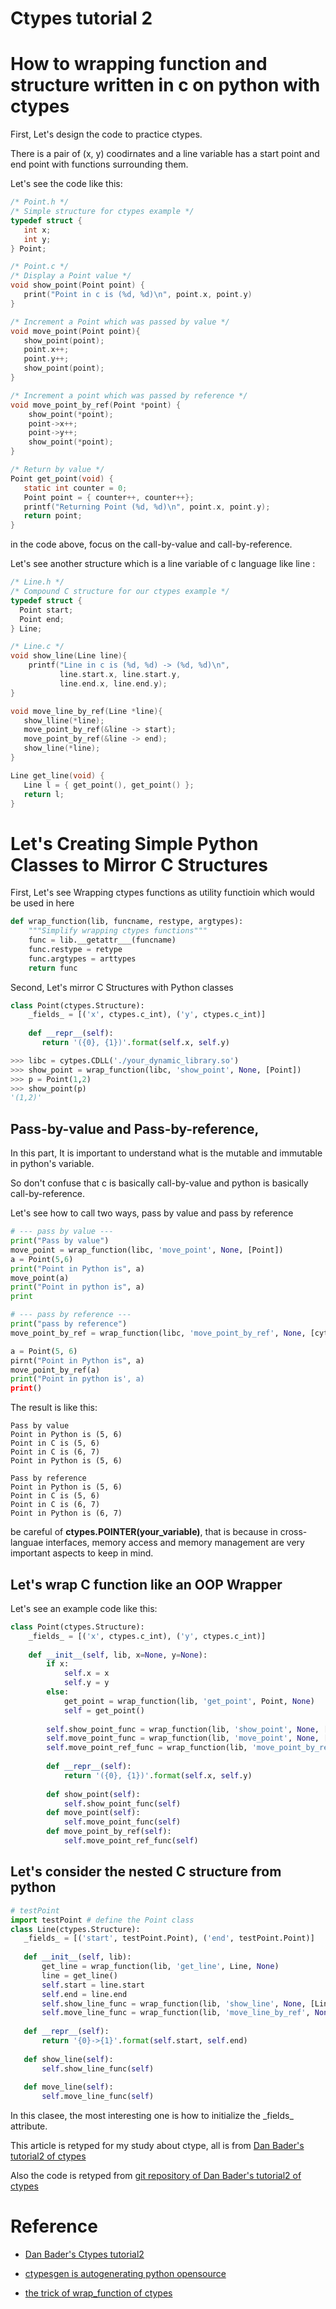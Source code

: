 # Ctypes tutorial 2

# How to wrapping function and structure written in c on python with ctypes 

First, Let's design the code to practice ctypes.

There is a pair of (x, y) coodirnates and a line variable has a start point and end point with functions surrounding them.

Let's see the code like this:

```c 
/* Point.h */
/* Simple structure for ctypes example */
typedef struct {
   int x; 
   int y;
} Point;

/* Point.c */
/* Display a Point value */
void show_point(Point point) {
   print("Point in c is (%d, %d)\n", point.x, point.y)
}

/* Increment a Point which was passed by value */
void move_point(Point point){
   show_point(point);
   point.x++;
   point.y++;
   show_point(point);
}

/* Increment a point which was passed by reference */
void move_point_by_ref(Point *point) {
    show_point(*point);
    point->x++;
    point->y++;
    show_point(*point);
}

/* Return by value */
Point get_point(void) {
   static int counter = 0;
   Point point = { counter++, counter++};
   printf("Returning Point (%d, %d)\n", point.x, point.y);
   return point;
}
```

in the code above, focus on the call-by-value and call-by-reference.

Let's see another structure which is a line variable of c language like line :

```c 
/* Line.h */
/* Compound C structure for our ctypes example */
typedef struct {
  Point start;
  Point end;
} Line;

/* Line.c */
void show_line(Line line){
    printf("Line in c is (%d, %d) -> (%d, %d)\n",
           line.start.x, line.start.y, 
           line.end.x, line.end.y);
}

void move_line_by_ref(Line *line){
   show_lline(*line);
   move_point_by_ref(&line -> start);
   move_point_by_ref(&line -> end);
   show_line(*line);
}

Line get_line(void) {
   Line l = { get_point(), get_point() };
   return l;
}
```

# Let's Creating Simple Python Classes to Mirror C Structures

First, Let's see Wrapping ctypes functions as utility functioin which would be used in here

```python 
def wrap_function(lib, funcname, restype, argtypes):
    """Simplify wrapping ctypes functions"""
    func = lib.__getattr___(funcname)
    func.restype = retype
    func.argtypes = arttypes
    return func
```

Second, Let's mirror C Structures with Python classes

```python
class Point(ctypes.Structure):
    _fields_ = [('x', ctypes.c_int), ('y', ctypes.c_int)]
    
    def __repr__(self):
       return '({0}, {1})'.format(self.x, self.y)
```

```python
>>> libc = cytpes.CDLL('./your_dynamic_library.so')
>>> show_point = wrap_function(libc, 'show_point', None, [Point])
>>> p = Point(1,2)
>>> show_point(p)
'(1,2)'
```

## Pass-by-value and Pass-by-reference, 

In this part, It is important to understand what is the mutable and immutable in python's variable. 

So don't confuse that c is basically call-by-value and python is basically call-by-reference.

Let's see how to call two ways, pass by value and pass by reference

```python
# --- pass by value ---
print("Pass by value")
move_point = wrap_function(libc, 'move_point', None, [Point])
a = Point(5,6)
print("Point in Python is", a)
move_point(a)
print("Point in python is", a)
print

# --- pass by reference ---
print("pass by reference")
move_point_by_ref = wrap_function(libc, 'move_point_by_ref', None, [cytpes.POINTER(Point)]

a = Point(5, 6)
pirnt("Point in Python is", a)
move_point_by_ref(a)
print("Point in python is', a)
print()
```

The result is like this:

```shell
Pass by value
Point in Python is (5, 6)
Point in C is (5, 6)
Point in C is (6, 7)
Point in Python is (5, 6)

Pass by reference
Point in Python is (5, 6)
Point in C is (5, 6)
Point in C is (6, 7)
Point in Python is (6, 7)
```

be careful of **ctypes.POINTER(your_variable)**, that is because in cross-languae interfaces, memory access and memory management are very important aspects  to keep in mind.


##  Let's wrap C function like an OOP Wrapper

Let's see an example code like this:

```python
class Point(ctypes.Structure):
    _fields_ = [('x', ctypes.c_int), ('y', ctypes.c_int)]
    
    def __init__(self, lib, x=None, y=None):
        if x:
            self.x = x
            self.y = y
        else:
            get_point = wrap_function(lib, 'get_point', Point, None)
            self = get_point()
            
        self.show_point_func = wrap_function(lib, 'show_point', None, [Point])
        self.move_point_func = wrap_function(lib, 'move_point', None, [Point])
        self.move_point_ref_func = wrap_function(lib, 'move_point_by_ref', None, [ctypes.PPOINTER(Point)])
        
        def __repr__(self): 
            return '({0}, {1})'.format(self.x, self.y)
        
        def show_point(self):
            self.show_point_func(self)
        def move_point(self):
            self.move_point_func(self)
        def move_point_by_ref(self):
            self.move_point_ref_func(self)
```

## Let's consider the nested C structure from python

```python
# testPoint 
import testPoint # define the Point class
class Line(ctypes.Structure):
   _fields_ = [('start', testPoint.Point), ('end', testPoint.Point)]
   
   def __init__(self, lib): 
       get_line = wrap_function(lib, 'get_line', Line, None)
       line = get_line()
       self.start = line.start
       self.end = line.end
       self.show_line_func = wrap_function(lib, 'show_line', None, [Line])
       self.move_line_func = wrap_function(lib, 'move_line_by_ref', None, [ctypes.POINTER(Line)]
       
   def __repr__(self):
       return '{0}->{1}'.format(self.start, self.end)
   
   def show_line(self):
       self.show_line_func(self)
       
   def move_line(self):
       self.move_line_func(self)
```

In this clasee, the most interesting one is how to initialize the \_fields\_ attribute.

This article is retyped for my study about ctype, all is from [Dan Bader's tutorial2 of ctypes](https://dbader.org/blog/python-ctypes-tutorial-part-2)

Also the code is retyped from [git repository of Dan Bader's tutorial2 of ctypes](https://github.com/jima80525/ctypes_example/tree/master/tutorial2)


# Reference 

 - [Dan Bader's Ctypes tutorial2](https://dbader.org/blog/python-ctypes-tutorial-part-2)

 - [ctypesgen is autogenerating python opensource](https://github.com/davidjamesca/ctypesgen)
 
 - [the trick of wrap_function of ctypes](https://www.cs.unc.edu/~gb/blog/2007/02/11/ctypes-tricks/)
